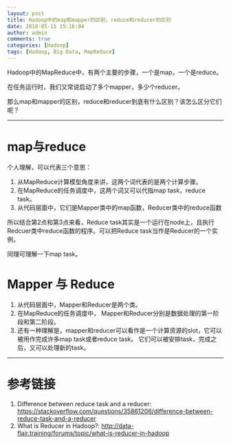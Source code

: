 ```yaml
---
layout: post
title: Hadoop中的map和mapper的区别，reduce和reducer的区别
date: 2018-05-11 15:16:04
author: admin
comments: true
categories: [Hadoop]
tags: [Hadoop, Big Data, MapReduce]
---
```


Hadoop中的MapReduce中，有两个主要的步骤，一个是map，一个是reduce。

在任务运行时，我们又常说启动了多个mapper，多少个reducer。

那么map和mapper的区别，reduce和reducer到底有什么区别？该怎么区分它们呢？

<!-- more -->

---
# map与reduce

个人理解，可以代表三个意思：
1. 从MapReduce计算模型角度来讲，这两个词代表的是两个计算步骤。
2. 在MapReduce的任务调度中，这两个词又可以代指map task，reduce task。
3. 从代码层面中，它们是Mapper类中的map函数，Reducer类中的reduce函数

所以结合第2点和第3点来看，Reduce task其实是一个运行在node上，且执行Redcuer类中reduce函数的程序。可以把Reduce task当作是Reducer的一个实例。

同理可理解一下map task。


# Mapper 与 Reduce

1. 从代码层面中，Mapper和Reducer是两个类。
2. 在MapReduce的任务调度中， Mapper和Reducer分别是数据处理的第一阶段和第二阶段。
3. 还有一种理解是，mapper和reducer可以看作是一个计算资源的slot，它可以被用作完成许多map task或者reduce task。
它们可以被安排task，完成之后，又可以处理新的task。


---

# 参考链接

1. Difference between reduce task and a reducer: <https://stackoverflow.com/questions/35861206/difference-between-reduce-task-and-a-reducer>
2. What is Reducer in Hadoop?: <http://data-flair.training/forums/topic/what-is-reducer-in-hadoop>
